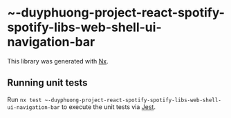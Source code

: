 # ~-duyphuong-project-react-spotify-spotify-libs-web-shell-ui-navigation-bar

This library was generated with [Nx](https://nx.dev).

## Running unit tests

Run `nx test ~-duyphuong-project-react-spotify-spotify-libs-web-shell-ui-navigation-bar` to execute the unit tests via [Jest](https://jestjs.io).
